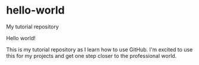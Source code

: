 # hello-world
My tutorial repository

Hello world!

This is my tutorial repository as I learn how to use GitHub.
I'm excited to use this for my projects and get one step closer to the professional world.
